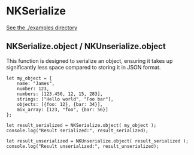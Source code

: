 # NKSerialize
[See the ./examples directory](./examples)



NKSerialize.object / NKUnserialize.object
----------------------------------------------------------------------------
This function is designed to serialize an object, ensuring it takes up significantly less space compared to storing it in JSON format.


    let my_object = {
        name: "James",
        number: 123,
        numbers: [123.456, 12, 15, 283],
        strings: ["Hello world", "Foo bar"],
        objects: [{foo: 12}, {bar: 34}],
        mix_array: [123, "foo", {bar: 56}]
    };
    
    let result_serialized = NKSerialize.object( my_object );
    console.log("Result serialized:", result_serialized);
    
    let result_unserialized = NKUnserialize.object( result_serialized );
    console.log("Result unserialized:", result_unserialized);
